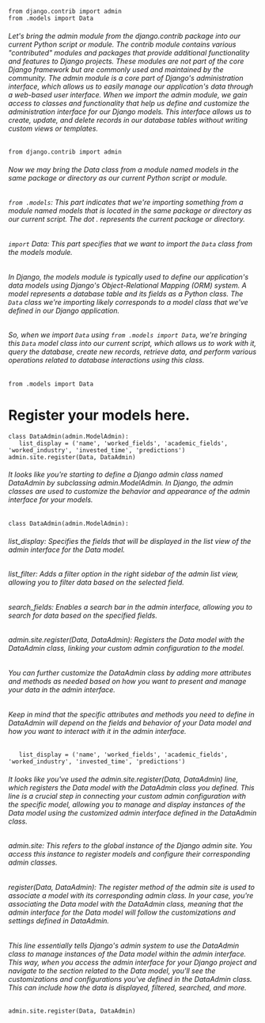  ```python3
from django.contrib import admin
from .models import Data
 ```

###### Let's bring the admin module from the django.contrib package into our current Python script or module. The contrib module contains various "contributed" modules and packages that provide additional functionality and features to Django projects. These modules are not part of the core Django framework but are commonly used and maintained by the community. The admin module is a core part of Django's administration interface, which allows us to easily manage our application's data through a web-based user interface. When we import the admin module, we gain access to classes and functionality that help us define and customize the administration interface for our Django models. This interface allows us to create, update, and delete records in our database tables without writing custom views or templates.

 ```python3
from django.contrib import admin
 ```
###### Now we may bring the Data class from a module named models in the same package or directory as our current Python script or module.

###### `from .models`: This part indicates that we're importing something from a module named models that is located in the same package or directory as our current script. The dot . represents the current package or directory.

###### `import` Data: This part specifies that we want to import the `Data` class from the models module.

###### In Django, the models module is typically used to define our application's data models using Django's Object-Relational Mapping (ORM) system. A model represents a database table and its fields as a Python class. The `Data` class we're importing likely corresponds to a model class that we've defined in our Django application.

###### So, when we import `Data` using `from .models import Data`, we're bringing this `Data` model class into our current script, which allows us to work with it, query the database, create new records, retrieve data, and perform various operations related to database interactions using this class.

 ```python3
from .models import Data
 ```

# Register your models here.
 ```python3
class DataAdmin(admin.ModelAdmin):
    list_display = ('name', 'worked_fields', 'academic_fields', 'worked_industry', 'invested_time', 'predictions')
admin.site.register(Data, DataAdmin)
 ```

###### It looks like you're starting to define a Django admin class named DataAdmin by subclassing admin.ModelAdmin. In Django, the admin classes are used to customize the behavior and appearance of the admin interface for your models.

 ```python3
class DataAdmin(admin.ModelAdmin):
 ```
###### list_display: Specifies the fields that will be displayed in the list view of the admin interface for the Data model.
###### list_filter: Adds a filter option in the right sidebar of the admin list view, allowing you to filter data based on the selected field.
###### search_fields: Enables a search bar in the admin interface, allowing you to search for data based on the specified fields.
###### admin.site.register(Data, DataAdmin): Registers the Data model with the DataAdmin class, linking your custom admin configuration to the model.

###### You can further customize the DataAdmin class by adding more attributes and methods as needed based on how you want to present and manage your data in the admin interface.
###### Keep in mind that the specific attributes and methods you need to define in DataAdmin will depend on the fields and behavior of your Data model and how you want to interact with it in the admin interface.

 ```python3
    list_display = ('name', 'worked_fields', 'academic_fields', 'worked_industry', 'invested_time', 'predictions')
 ```
###### It looks like you've used the admin.site.register(Data, DataAdmin) line, which registers the Data model with the DataAdmin class you defined. This line is a crucial step in connecting your custom admin configuration with the specific model, allowing you to manage and display instances of the Data model using the customized admin interface defined in the DataAdmin class.

###### admin.site: This refers to the global instance of the Django admin site. You access this instance to register models and configure their corresponding admin classes.

###### register(Data, DataAdmin): The register method of the admin site is used to associate a model with its corresponding admin class. In your case, you're associating the Data model with the DataAdmin class, meaning that the admin interface for the Data model will follow the customizations and settings defined in DataAdmin.

###### This line essentially tells Django's admin system to use the DataAdmin class to manage instances of the Data model within the admin interface. This way, when you access the admin interface for your Django project and navigate to the section related to the Data model, you'll see the customizations and configurations you've defined in the DataAdmin class. This can include how the data is displayed, filtered, searched, and more.

 ```python3
admin.site.register(Data, DataAdmin)
 ```
